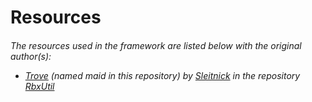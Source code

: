 <h1>Resources<h6>
The resources used in the framework are listed below with the original author(s):

 <ul>
  <li> <a href="https://github.com/Sleitnick/RbxUtil/tree/c9b268af903475afa34aba987160106df61cd065/modules/trove">Trove</a> (named maid in this repository) by <a href="https://github.com/Sleitnick">Sleitnick</a> in the repository <a href="https://github.com/Sleitnick/RbxUtil)https://github.com/Sleitnick/RbxUtil">RbxUtil</a> </li>
</ul> 

